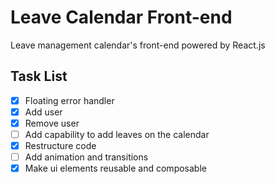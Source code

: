 # Leave Calendar Front-end
Leave management calendar's front-end powered by React.js

## Task List
- [x] Floating error handler
- [x] Add user
- [x] Remove user
- [ ] Add capability to add leaves on the calendar
- [x] Restructure code
- [ ] Add animation and transitions
- [x] Make ui elements reusable and composable